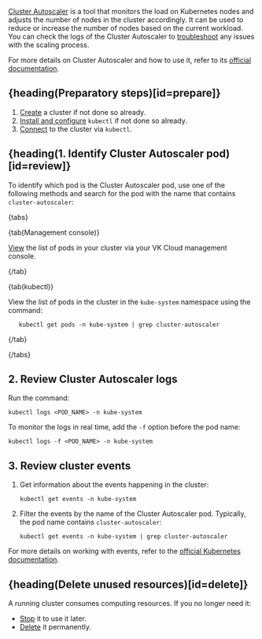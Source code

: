 [Cluster Autoscaler](/en/kubernetes/k8s/concepts/architecture#cluster_scaling_options) is a tool that monitors the load on Kubernetes nodes and adjusts the number of nodes in the cluster accordingly. It can be used to reduce or increase the number of nodes based on the current workload. You can check the logs of the Cluster Autoscaler to [troubleshoot](/en/kubernetes/k8s/troubleshooting/cluster-does-not-scale-up) any issues with the scaling process.

For more details on Cluster Autoscaler and how to use it, refer to its [official documentation](https://github.com/kubernetes/autoscaler/blob/master/cluster-autoscaler/FAQ.md). 

## {heading(Preparatory steps)[id=prepare]}

1. [Create](/en/kubernetes/k8s/instructions/create-cluster) a cluster if not done so already.
1. [Install and configure](../../connect/kubectl) `kubectl` if not done so already.
1. [Connect](../../connect/kubectl#connect) to the cluster via `kubectl`.

## {heading(1. Identify Cluster Autoscaler pod)[id=review]}

To identify which pod is the Cluster Autoscaler pod, use one of the following methods and search for the pod with the name that contains `cluster-autoscaler`:

{tabs}

{tab(Management console)}

[View](/en/kubernetes/k8s/instructions/manage-resources#viewing_information_about_cluster_resources) the list of pods in your cluster via your VK Cloud management console.

{/tab}

{tab(kubectl)}

View the list of pods in the cluster in the `kube-system` namespace using the command:

```console
   kubectl get pods -n kube-system | grep cluster-autoscaler
```

{/tab}

{/tabs}

## 2. Review Cluster Autoscaler logs

Run the command: 

```console
kubectl logs <POD_NAME> -n kube-system
```
   
To monitor the logs in real time, add the `-f` option before the pod name:

```console
kubectl logs -f <POD_NAME> -n kube-system
```

## 3. Review cluster events

1. Get information about the events happening in the cluster:
   
   ```console
   kubectl get events -n kube-system
   ```

1. Filter the events by the name of the Cluster Autoscaler pod. Typically, the pod name contains `cluster-autoscaler`:

   ```console
   kubectl get events -n kube-system | grep cluster-autoscaler
   ```

For more details on working with events, refer to the [official Kubernetes documentation](https://kubernetes.io/docs/reference/kubectl/generated/kubectl_events/).

## {heading(Delete unused resources)[id=delete]}

A running cluster consumes computing resources. If you no longer need it:

   - [Stop](/en/kubernetes/k8s/instructions/manage-cluster#stop) it to use it later.
   - [Delete](../../instructions/manage-cluster#delete_cluster) it permanently.
